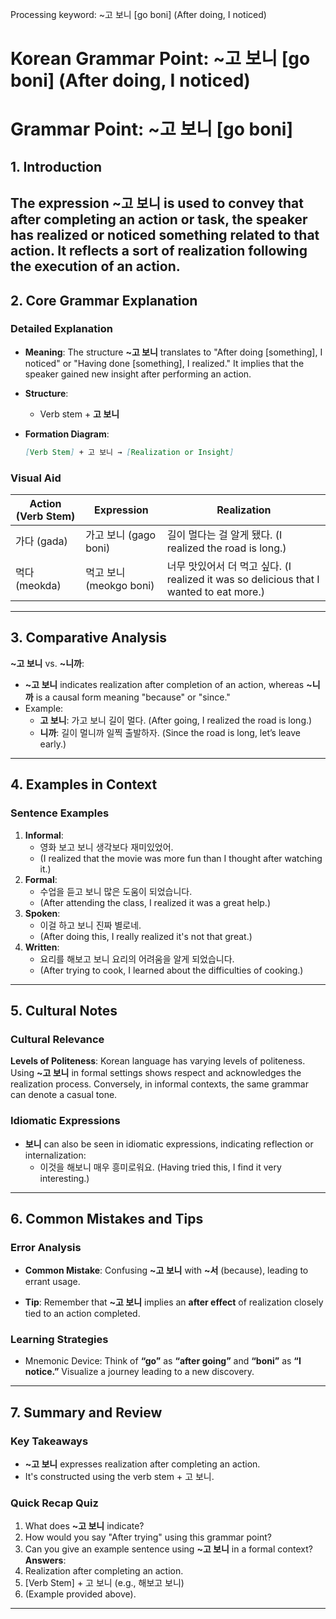 Processing keyword: ~고 보니 [go boni] (After doing, I noticed)
# Korean Grammar Point: ~고 보니 [go boni] (After doing, I noticed)
# Grammar Point: ~고 보니 [go boni]
## 1. Introduction
The expression **~고 보니** is used to convey that after completing an action or task, the speaker has realized or noticed something related to that action. It reflects a sort of realization following the execution of an action.
---
## 2. Core Grammar Explanation
### Detailed Explanation
- **Meaning**: The structure **~고 보니** translates to "After doing [something], I noticed" or "Having done [something], I realized." It implies that the speaker gained new insight after performing an action.
  
- **Structure**:
  - Verb stem + **고 보니**
  
- **Formation Diagram**:
  ```markdown
  [Verb Stem] + 고 보니 → [Realization or Insight]
  ```
### Visual Aid
| **Action** (Verb Stem) | **Expression**             | **Realization**            |
|----------------------|-------------------------|---------------------------|
| 가다 (gada)          | 가고 보니 (gago boni)   | 길이 멀다는 걸 알게 됐다. (I realized the road is long.) |
| 먹다 (meokda)        | 먹고 보니 (meokgo boni) | 너무 맛있어서 더 먹고 싶다. (I realized it was so delicious that I wanted to eat more.) |
---
## 3. Comparative Analysis
**~고 보니** vs. **~니까**:  
- **~고 보니** indicates realization after completion of an action, whereas **~니까** is a causal form meaning "because" or "since."  
- Example:  
  - **고 보니**: 가고 보니 길이 멀다. (After going, I realized the road is long.)  
  - **니까**: 길이 멀니까 일찍 출발하자. (Since the road is long, let’s leave early.)
---
## 4. Examples in Context
### Sentence Examples
1. **Informal**:  
   - 영화 보고 보니 생각보다 재미있었어.  
   - (I realized that the movie was more fun than I thought after watching it.)
2. **Formal**:  
   - 수업을 듣고 보니 많은 도움이 되었습니다.  
   - (After attending the class, I realized it was a great help.)
3. **Spoken**:  
   - 이걸 하고 보니 진짜 별로네.  
   - (After doing this, I really realized it's not that great.)
4. **Written**:  
   - 요리를 해보고 보니 요리의 어려움을 알게 되었습니다.  
   - (After trying to cook, I learned about the difficulties of cooking.)
---
## 5. Cultural Notes
### Cultural Relevance
**Levels of Politeness**: Korean language has varying levels of politeness. Using **~고 보니** in formal settings shows respect and acknowledges the realization process. Conversely, in informal contexts, the same grammar can denote a casual tone.
### Idiomatic Expressions
- **보니** can also be seen in idiomatic expressions, indicating reflection or internalization:
  - 이것을 해보니 매우 흥미로워요. (Having tried this, I find it very interesting.)
---
## 6. Common Mistakes and Tips
### Error Analysis
- **Common Mistake**: Confusing **~고 보니** with **~서** (because), leading to errant usage.
  
- **Tip**: Remember that **~고 보니** implies an **after effect** of realization closely tied to an action completed.
### Learning Strategies
- Mnemonic Device: Think of **“go”** as **“after going”** and **“boni”** as **“I notice.”** Visualize a journey leading to a new discovery.
---
## 7. Summary and Review
### Key Takeaways
- **~고 보니** expresses realization after completing an action.
- It's constructed using the verb stem + 고 보니.
  
### Quick Recap Quiz
1. What does **~고 보니** indicate?
2. How would you say "After trying" using this grammar point?
3. Can you give an example sentence using **~고 보니** in a formal context? 
**Answers**:
1. Realization after completing an action.
2. [Verb Stem] + 고 보니 (e.g., 해보고 보니)
3. (Example provided above).
---
